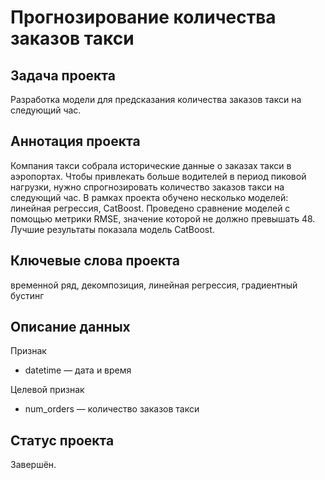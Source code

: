 # Прогнозирование количества заказов такси

## Задача проекта
Разработка модели для предсказания  количества заказов такси на следующий час.

## Аннотация проекта
Компания такси собрала исторические данные о заказах такси в аэропортах. Чтобы привлекать больше водителей в период пиковой нагрузки, нужно спрогнозировать количество заказов такси на следующий час. В рамках проекта обучено несколько моделей: линейная регрессия, CatBoost. Проведено сравнение моделей с помощью метрики RMSE, значение которой не должно превышать 48. Лучшие результаты показала модель CatBoost.

## Ключевые слова проекта
временной ряд, декомпозиция, линейная регрессия, градиентный бустинг

## Описание данных

Признак
-	datetime — дата и время

Целевой признак
- num_orders — количество заказов такси

## Статус проекта
Завершён.
